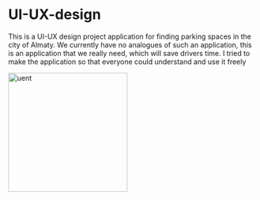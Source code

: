 # UI-UX-design

This is a UI-UX design project application for finding parking spaces in the city of Almaty. 
We currently have no analogues of such an application, this is an application that we really need, which will save drivers time.
I tried to make the application so that everyone could understand and use it freely

<img width="241" alt="uent" src="https://github.com/DamirMrtv/UI-UX-design/assets/78422997/3dbd2880-f114-4602-82b3-e14686bee329">
